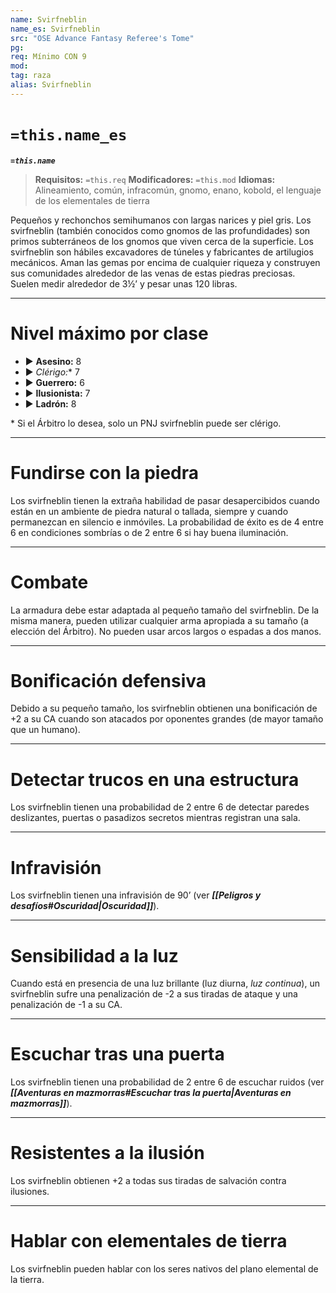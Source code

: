 ```yaml
---
name: Svirfneblin
name_es: Svirfneblin
src: "OSE Advance Fantasy Referee's Tome"
pg: 
req: Mínimo CON 9
mod: 
tag: raza
alias: Svirfneblin
---
```

# `=this.name_es` 

**_`=this.name`_**

> **Requisitos:** `=this.req`
> **Modificadores:** `=this.mod`
> **Idiomas:** Alineamiento, común, infracomún, gnomo, enano, kobold, el lenguaje de los elementales de tierra

Pequeños y rechonchos semihumanos con largas narices y piel gris. Los svirfneblin (también conocidos como gnomos de las profundidades) son primos subterráneos de los gnomos que viven cerca de la superficie. Los svirfneblin son hábiles excavadores de túneles y fabricantes de artilugios mecánicos. Aman las gemas por encima de cualquier riqueza y construyen sus comunidades alrededor de las venas de estas piedras preciosas. Suelen medir alrededor de 3½’ y pesar unas 120 libras.

---
# Nivel máximo por clase 

- ▶ **Asesino:** 8 
- ▶ **Clérigo*:** 7 
- ▶ **Guerrero:** 6 
- ▶ **Ilusionista:** 7 
- ▶ **Ladrón:** 8

\* Si el Árbitro lo desea, solo un PNJ svirfneblin puede ser clérigo.

---
# Fundirse con la piedra

Los svirfneblin tienen la extraña habilidad de pasar desapercibidos cuando están en un ambiente de piedra natural o tallada, siempre y cuando permanezcan en silencio e inmóviles. La probabilidad de éxito es de 4 entre 6 en condiciones sombrías o de 2 entre 6 si hay buena iluminación.

---
# Combate

La armadura debe estar adaptada al pequeño tamaño del svirfneblin. De la misma manera, pueden utilizar cualquier arma apropiada a su tamaño (a elección del Árbitro). No pueden usar arcos largos o espadas a dos manos.

---
# Bonificación defensiva

Debido a su pequeño tamaño, los svirfneblin obtienen una bonificación de +2 a su CA cuando son atacados por oponentes grandes (de mayor tamaño que un humano).

---
# Detectar trucos en una estructura

Los svirfneblin tienen una probabilidad de 2 entre 6 de detectar paredes deslizantes, puertas o pasadizos secretos mientras registran una sala.

---
# Infravisión

Los svirfneblin tienen una infravisión de 90’ (ver **_[[Peligros y desafíos#Oscuridad|Oscuridad]]_**).

---
# Sensibilidad a la luz

Cuando está en presencia de una luz brillante (luz diurna, _luz continua_), un svirfneblin sufre una penalización de -2 a sus tiradas de ataque y una penalización de -1 a su CA.

---
# Escuchar tras una puerta

Los svirfneblin tienen una probabilidad de 2 entre 6 de escuchar ruidos (ver **_[[Aventuras en mazmorras#Escuchar tras la puerta|Aventuras en mazmorras]]_**).

---
# Resistentes a la ilusión

Los svirfneblin obtienen +2 a todas sus tiradas de salvación contra ilusiones.

---
# Hablar con elementales de tierra

Los svirfneblin pueden hablar con los seres nativos del plano elemental de la tierra.